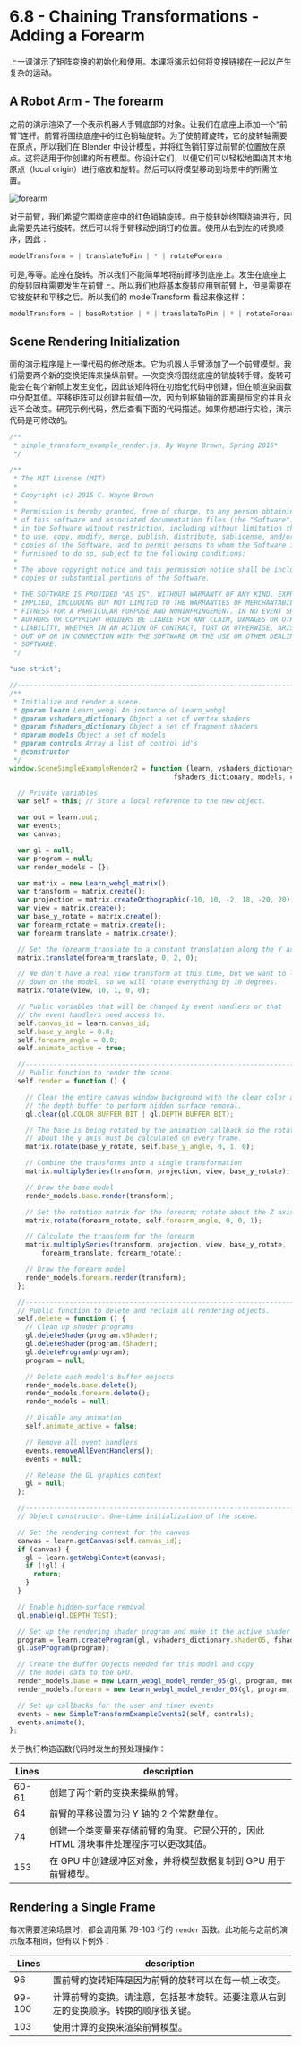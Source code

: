 # 6.8 - Chaining Transformations - Adding a Forearm

上一课演示了矩阵变换的初始化和使用。本课将演示如何将变换链接在一起以产生复杂的运动。

## A Robot Arm - The forearm

之前的演示渲染了一个表示机器人手臂底部的对象。让我们在底座上添加一个“前臂”连杆。前臂将围绕底座中的红色销轴旋转。为了使前臂旋转，它的旋转轴需要在原点，所以我们在 Blender 中设计模型，并将红色销钉穿过前臂的位置放在原点。这将适用于你创建的所有模型。你设计它们，以便它们可以轻松地围绕其本地原点（local origin）进行缩放和旋转。然后可以将模型移动到场景中的所需位置。

![forearm](./pic/forearm.png)

对于前臂，我们希望它围绕底座中的红色销轴旋转。由于旋转始终围绕轴进行，因此需要先进行旋转。然后可以将手臂移动到销钉的位置。使用从右到左的转换顺序，因此：

```javascript
modelTransform = | translateToPin | * | rotateForearm |
```

可是,等等。底座在旋转。所以我们不能简单地将前臂移到底座上。发生在底座上的旋转同样需要发生在前臂上。所以我们也将基本旋转应用到前臂上，但是需要在它被旋转和平移之后。所以我们的 modelTransform 看起来像这样：

```javascript
modelTransform = | baseRotation | * | translateToPin | * | rotateForearm |
```

## Scene Rendering Initialization

面的演示程序是上一课代码的修改版本。它为机器人手臂添加了一个前臂模型。我们需要两个新的变换矩阵来操纵前臂。一次变换将围绕底座的销旋转手臂。旋转可能会在每个新帧上发生变化，因此该矩阵将在初始化代码中创建，但在帧渲染函数中分配其值。平移矩阵可以创建并赋值一次，因为到枢轴销的距离是恒定的并且永远不会改变。研究示例代码，然后查看下面的代码描述。如果你想进行实验，演示代码是可修改的。

```javascript
/**
 * simple_transform_example_render.js, By Wayne Brown, Spring 2016*
 */

/**
 * The MIT License (MIT)
 *
 * Copyright (c) 2015 C. Wayne Brown
 *
 * Permission is hereby granted, free of charge, to any person obtaining a copy
 * of this software and associated documentation files (the "Software"), to deal
 * in the Software without restriction, including without limitation the rights
 * to use, copy, modify, merge, publish, distribute, sublicense, and/or sell
 * copies of the Software, and to permit persons to whom the Software is
 * furnished to do so, subject to the following conditions:
 *
 * The above copyright notice and this permission notice shall be included in all
 * copies or substantial portions of the Software.

 * THE SOFTWARE IS PROVIDED "AS IS", WITHOUT WARRANTY OF ANY KIND, EXPRESS OR
 * IMPLIED, INCLUDING BUT NOT LIMITED TO THE WARRANTIES OF MERCHANTABILITY,
 * FITNESS FOR A PARTICULAR PURPOSE AND NONINFRINGEMENT. IN NO EVENT SHALL THE
 * AUTHORS OR COPYRIGHT HOLDERS BE LIABLE FOR ANY CLAIM, DAMAGES OR OTHER
 * LIABILITY, WHETHER IN AN ACTION OF CONTRACT, TORT OR OTHERWISE, ARISING FROM,
 * OUT OF OR IN CONNECTION WITH THE SOFTWARE OR THE USE OR OTHER DEALINGS IN THE
 * SOFTWARE.
 */

"use strict";

//-------------------------------------------------------------------------
/**
 * Initialize and render a scene.
 * @param learn Learn_webgl An instance of Learn_webgl
 * @param vshaders_dictionary Object a set of vertex shaders
 * @param fshaders_dictionary Object a set of fragment shaders
 * @param models Object a set of models
 * @param controls Array a list of control id's
 * @constructor
 */
window.SceneSimpleExampleRender2 = function (learn, vshaders_dictionary,
                                         fshaders_dictionary, models, controls) {

  // Private variables
  var self = this; // Store a local reference to the new object.

  var out = learn.out;
  var events;
  var canvas;

  var gl = null;
  var program = null;
  var render_models = {};

  var matrix = new Learn_webgl_matrix();
  var transform = matrix.create();
  var projection = matrix.createOrthographic(-10, 10, -2, 18, -20, 20);
  var view = matrix.create();
  var base_y_rotate = matrix.create();
  var forearm_rotate = matrix.create();
  var forearm_translate = matrix.create();

  // Set the forearm_translate to a constant translation along the Y axis
  matrix.translate(forearm_translate, 0, 2, 0);

  // We don't have a real view transform at this time, but we want to look
  // down on the model, so we will rotate everything by 10 degrees.
  matrix.rotate(view, 10, 1, 0, 0);

  // Public variables that will be changed by event handlers or that
  // the event handlers need access to.
  self.canvas_id = learn.canvas_id;
  self.base_y_angle = 0.0;
  self.forearm_angle = 0.0;
  self.animate_active = true;

  //-----------------------------------------------------------------------
  // Public function to render the scene.
  self.render = function () {

    // Clear the entire canvas window background with the clear color and
    // the depth buffer to perform hidden surface removal.
    gl.clear(gl.COLOR_BUFFER_BIT | gl.DEPTH_BUFFER_BIT);

    // The base is being rotated by the animation callback so the rotation
    // about the y axis must be calculated on every frame.
    matrix.rotate(base_y_rotate, self.base_y_angle, 0, 1, 0);

    // Combine the transforms into a single transformation
    matrix.multiplySeries(transform, projection, view, base_y_rotate);

    // Draw the base model
    render_models.base.render(transform);

    // Set the rotation matrix for the forearm; rotate about the Z axis
    matrix.rotate(forearm_rotate, self.forearm_angle, 0, 0, 1);

    // Calculate the transform for the forearm
    matrix.multiplySeries(transform, projection, view, base_y_rotate,
        forearm_translate, forearm_rotate);

    // Draw the forearm model
    render_models.forearm.render(transform);
  };

  //-----------------------------------------------------------------------
  // Public function to delete and reclaim all rendering objects.
  self.delete = function () {
    // Clean up shader programs
    gl.deleteShader(program.vShader);
    gl.deleteShader(program.fShader);
    gl.deleteProgram(program);
    program = null;

    // Delete each model's buffer objects
    render_models.base.delete();
    render_models.forearm.delete();
    render_models = null;

    // Disable any animation
    self.animate_active = false;

    // Remove all event handlers
    events.removeAllEventHandlers();
    events = null;

    // Release the GL graphics context
    gl = null;
  };

  //-----------------------------------------------------------------------
  // Object constructor. One-time initialization of the scene.

  // Get the rendering context for the canvas
  canvas = learn.getCanvas(self.canvas_id);
  if (canvas) {
    gl = learn.getWebglContext(canvas);
    if (!gl) {
      return;
    }
  }

  // Enable hidden-surface removal
  gl.enable(gl.DEPTH_TEST);

  // Set up the rendering shader program and make it the active shader program
  program = learn.createProgram(gl, vshaders_dictionary.shader05, fshaders_dictionary.shader05);
  gl.useProgram(program);

  // Create the Buffer Objects needed for this model and copy
  // the model data to the GPU.
  render_models.base = new Learn_webgl_model_render_05(gl, program, models.Base, out);
  render_models.forearm = new Learn_webgl_model_render_05(gl, program, models.Forearm, out);

  // Set up callbacks for the user and timer events
  events = new SimpleTransformExampleEvents2(self, controls);
  events.animate();
};

```

关于执行构造函数代码时发生的预处理操作：

| Lines | description |
|------------|--------|
| 60-61 | 创建了两个新的变换来操纵前臂。|
| 64 | 前臂的平移设置为沿 Y 轴的 2 个常数单位。|
| 74 | 创建一个类变量来存储前臂的角度。它是公开的，因此 HTML 滑块事件处理程序可以更改其值。|
| 153 | 在 GPU 中创建缓冲区对象，并将模型数据复制到 GPU 用于前臂模型。|

## Rendering a Single Frame

每次需要渲染场景时，都会调用第 79-103 行的 `render` 函数。此功能与之前的演示版本相同，但有以下例外：

| Lines | description |
|------------|--------|
| 96 | 置前臂的旋转矩阵是因为前臂的旋转可以在每一帧上改变。|
| 99-100 | 计算前臂的变换。请注意，包括基本旋转。还要注意从右到左的变换顺序。转换的顺序很关键。|
| 103 | 使用计算的变换来渲染前臂模型。|